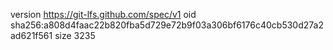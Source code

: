 version https://git-lfs.github.com/spec/v1
oid sha256:a808d4faac22b820fba5d729e72b9f03a306bf6176c40cb530d27a2ad621f561
size 3235
